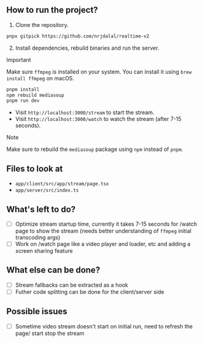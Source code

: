## How to run the project?

1. Clone the repository.

```sh
pnpx gitpick https://github.com/nrjdalal/realtime-v2
```

2. Install dependencies, rebuild binaries and run the server.

> [!IMPORTANT]
> Make sure `ffmpeg` is installed on your system. You can install it using `brew install ffmpeg` on macOS.

```sh
pnpm install
npm rebuild mediasoup
pnpm run dev
```

- Visit `http://localhost:3000/stream` to start the stream.
- Visit `http://localhost:3000/watch` to watch the stream (after 7-15 seconds).

> [!NOTE]
> Make sure to rebuild the `mediasoup` package using `npm` instead of `pnpm`.

## Files to look at

- `app/client/src/app/stream/page.tsx`
- `app/server/src/index.ts`

## What's left to do?

- [ ] Optimize stream startup time, currently it takes 7-15 seconds for /watch page to show the stream (needs better understanding of `ffmpeg` initial transcoding args)
- [ ] Work on /watch page like a video player and loader, etc and adding a screen sharing feature

## What else can be done?

- [ ] Stream fallbacks can be extracted as a hook
- [ ] Futher code splitting can be done for the client/server side

## Possible issues

- [ ] Sometime video stream doesn't start on initial run, need to refresh the page/ start stop the stream
